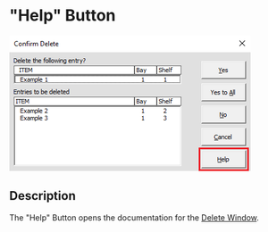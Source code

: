 # "Help" Button

![Alt text](/images/image64.png "Help Button")

## Description

The "Help" Button opens the documentation for the [Delete Window](57_delete_window.md).